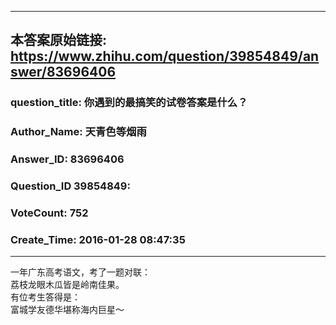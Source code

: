 ----------------------------------------
## 本答案原始链接: https://www.zhihu.com/question/39854849/answer/83696406
### question_title: 你遇到的最搞笑的试卷答案是什么？
### Author_Name: 天青色等烟雨
### Answer_ID: 83696406
### Question_ID 39854849: 
### VoteCount: 752
### Create_Time: 2016-01-28 08:47:35
----------------------------------------
一年广东高考语文，考了一题对联：  
荔枝龙眼木瓜皆是岭南佳果。  
有位考生答得是：  
富城学友德华堪称海内巨星～

